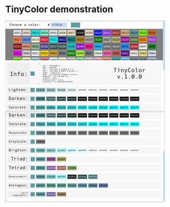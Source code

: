 # TinyColor demonstration

![screenshot0](Documentation~/Screenshot_0.png)
![screenshot1](Documentation~/Screenshot_1.png)